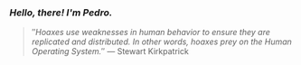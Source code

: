 ### *Hello, there! I'm Pedro.*
> ″*Hoaxes use weaknesses in human behavior to ensure they are replicated and distributed. In other words, hoaxes prey on the Human Operating System.*″
 — Stewart Kirkpatrick
